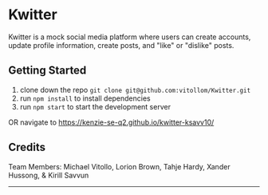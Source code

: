 # Kwitter

Kwitter is a mock social media platform where users can create accounts, update profile information, create posts, and "like" or "dislike" posts.

## Getting Started

1. clone down the repo `git clone git@github.com:vitollom/Kwitter.git`
2. run `npm install` to install dependencies
3. run `npm start` to start the development server

OR navigate to https://kenzie-se-q2.github.io/kwitter-ksavv10/

## Credits

Team Members: Michael Vitollo, Lorion Brown, Tahje Hardy, Xander Hussong, & Kirill Savvun 

---                                                                
